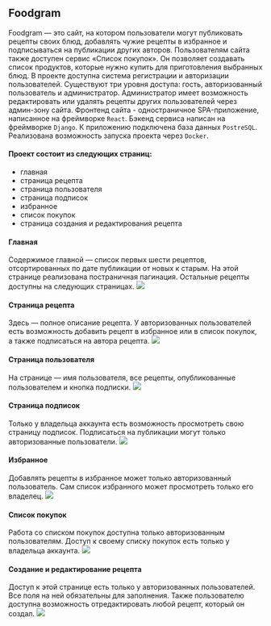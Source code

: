 ## Foodgram

Foodgram — это сайт, на котором пользователи могут публиковать рецепты своих блюд,
добавлять чужие рецепты в избранное и подписываться на публикации других авторов.
Пользователям сайта также доступен сервис «Список покупок».
Он позволяет создавать список продуктов, которые нужно купить для 
приготовления выбранных блюд. В проекте доступна система регистрации и авторизации
пользователей. Существуют три уровня доступа: гость, авторизованный пользователь
и администратор. Администратор имеет возможность редактировать или удалять рецепты других
пользователей через админ-зону сайта.
Фронтенд сайта - одностраничное SPA-приложение,
написанное на фреймворке `React`. Бэкенд сервиса написан на фреймворке `Django`.
К приложению подключена база данных `PostreSQL`. Реализована возможность запуска проекта
через `Docker`.

#### Проект состоит из следующих страниц: 
- главная
- страница рецепта
- страница пользователя
- страница подписок
- избранное
- список покупок
- страница создания и редактирования рецепта

#### Главная 
Содержимое главной — список первых шести рецептов,
отсортированных по дате публикации от новых к старым.
На этой странице реализована постраничная пагинация.
Остальные рецепты доступны на следующих страницах.
![](https://github.com/FvckingMad/Foodgram/blob/master/main.png)

#### Страница рецепта
Здесь — полное описание рецепта.
У авторизованных пользователей есть возможность добавить рецепт в избранное или в
список покупок, а также подписаться на автора рецепта.
![](https://github.com/FvckingMad/Foodgram/blob/master/recipe.png)

#### Страница пользователя
На странице — имя пользователя, все рецепты, опубликованные пользователем и
кнопка подписки.
![](https://github.com/FvckingMad/Foodgram/blob/master/user.png)

#### Страница подписок
Только у владельца аккаунта есть возможность просмотреть свою страницу подписок.
Подписаться на публикации могут только авторизованные пользователи.
![](https://github.com/FvckingMad/Foodgram/blob/master/subscribes.png)

#### Избранное
Добавлять рецепты в избранное может только авторизованный пользователь.
Сам список избранного может просмотреть только его владелец.
![](https://github.com/FvckingMad/Foodgram/blob/master/favotites.png)


#### Список покупок
Работа со списком покупок доступна только авторизованным пользователям.
Доступ к своему списку покупок есть только у владельца аккаунта.
![](https://github.com/FvckingMad/Foodgram/blob/master/shoping_list.png)


#### Создание и редактирование рецепта
Доступ к этой странице есть только у авторизованных пользователей.
Все поля на ней обязательны для заполнения. Также пользователю 
доступна возможность отредактировать любой рецепт, который он создал.
![](https://github.com/FvckingMad/Foodgram/blob/master/edit_recipe.png)